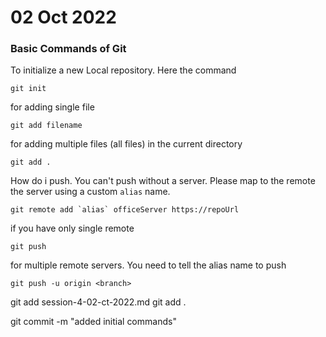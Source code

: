 # 02 Oct 2022

### Basic Commands of Git
To initialize a new Local repository. Here the command

```
git init

```

for adding single file
```
git add filename
```

for adding multiple files (all files) in the current directory

```
git add .
```

How do i push. You can't push without a
server. Please map to the remote the server using a custom ```alias``` name.

```
git remote add `alias` officeServer https://repoUrl

```

if you have only single remote
```
git push 
```

for multiple remote servers. You need to tell the alias name to push

```
git push -u origin <branch>
```

git add session-4-02-ct-2022.md
git add .

git commit -m "added initial commands"
